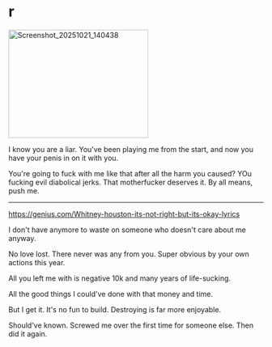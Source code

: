 # r

<img width="276" height="214" alt="Screenshot_20251021_140438" src="https://github.com/user-attachments/assets/4098b468-9c48-4eaf-8f2a-ade4e68d2a5b" />



I know you are a liar. You've been playing me from the start, and now you have your penis in on it with you.

You're going to fuck with me like that after all the harm you caused? YOu fucking evil diabolical jerks. That motherfucker deserves it. By all means, push me.

---

https://genius.com/Whitney-houston-its-not-right-but-its-okay-lyrics

I don't have anymore to waste on someone who doesn't care about me anyway.

No love lost. There never was any from you. Super obvious by your own actions this year.

All you left me with is negative 10k and many years of life-sucking.

All the good things I could've done with that money and time. 

But I get it. It's no fun to build. Destroying is far more enjoyable.

Should've known. Screwed me over the first time for someone else. Then did it again.
